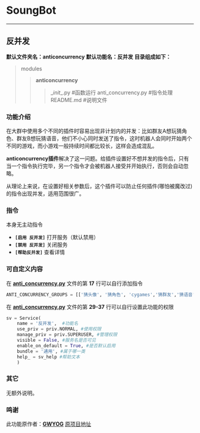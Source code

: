 # SoungBot
***
## 反并发
**默认文件夹名：anticoncurrency**
**默认功能名：反并发**
**目录组成如下：**
> modules
>> **anticoncurrency**
>>> \__init__.py  #函数运行
>>> anti_concurrency.py  #指令处理
>>> README.md  #说明文件

### 功能介绍

在大群中使用多个不同的插件时容易出现非计划内的并发：比如群友A想玩猜角色、群友B想玩猜语音，他们不小心同时发送了指令，这时机器人会同时开始两个不同的游戏，而小游戏一般持续时间都比较长，这样会造成混乱。

**anticoncurrency插件**解决了这一问题。给插件设置好不想并发的指令后，只有当一个指令执行完毕，另一个指令才会被机器人接受并开始执行，否则会自动忽略。

从理论上来说，在设置好相关参数后，这个插件可以防止任何插件(哪怕被魔改过)的指令出现并发，适用范围很广。

### 指令
本身无主动指令
- **`[启用 反并发]`** 打开服务（默认禁用）
- **`[禁用 反并发]`** 关闭服务
- **`[帮助反并发]`** 查看详情

### 可自定义内容

在 **[anti_concurrency.py](hoshino/modules/anticoncurrency/anti_concurrency.py)** 文件的第 **17** 行可以自行添加指令

```python
ANTI_CONCURRENCY_GROUPS = [['猜头像', '猜角色', 'cygames','猜群友','猜语音','完美配对','神经衰弱']]
```

在 **[anti_concurrency.py](hoshino/modules/anticoncurrency/anti_concurrency.py)** 文件的第 **29-37** 行可以自行设置此功能的权限

```python
sv = Service(
    name = '反并发',  #功能名
    use_priv = priv.NORMAL, #使用权限   
    manage_priv = priv.SUPERUSER, #管理权限
    visible = False, #服务名是否可见
    enable_on_default = True, #是否默认启用
    bundle = '通用', #属于哪一类
    help_ = sv_help #帮助文本
    )
```

### 其它

无额外说明。

### 鸣谢

此功能原作者：**[GWYOG](https://github.com/GWYOG/)**
[原项目地址](https://github.com/GWYOG/GWYOG-Hoshino-plugins#7-%E5%8F%8D%E5%B9%B6%E5%8F%91%E6%8F%92%E4%BB%B6anticoncurrency)